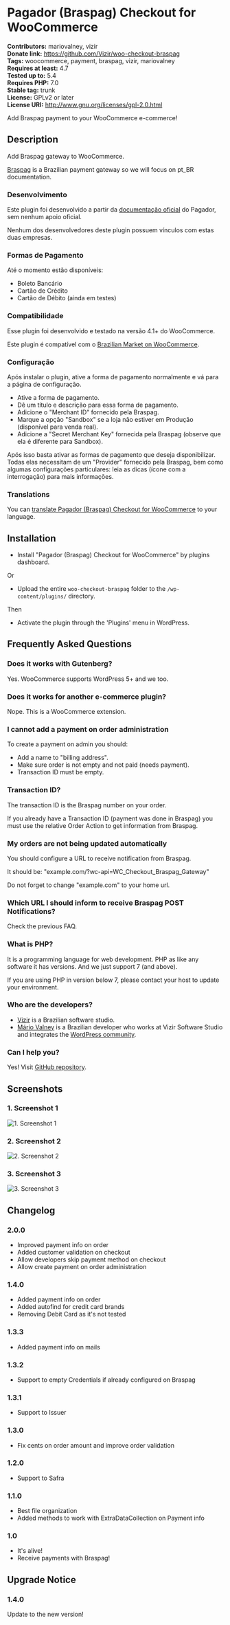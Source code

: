 # Pagador (Braspag) Checkout for WooCommerce #
**Contributors:** mariovalney, vizir  
**Donate link:** https://github.com/Vizir/woo-checkout-braspag  
**Tags:** woocommerce, payment, braspag, vizir, mariovalney  
**Requires at least:** 4.7  
**Tested up to:** 5.4  
**Requires PHP:** 7.0  
**Stable tag:** trunk  
**License:** GPLv2 or later  
**License URI:** http://www.gnu.org/licenses/gpl-2.0.html  

Add Braspag payment to your WooCommerce e-commerce!

## Description ##

Add Braspag gateway to WooCommerce.

[Braspag](https://www.braspag.com.br) is a Brazilian payment gateway so we will focus on pt_BR documentation.

### Desenvolvimento ###

Este plugin foi desenvolvido a partir da [documentação oficial](https://braspag.github.io) do Pagador, sem nenhum apoio oficial.

Nenhum dos desenvolvedores deste plugin possuem vínculos com estas duas empresas.

### Formas de Pagamento ###

Até o momento estão disponíveis:

- Boleto Bancário
- Cartão de Crédito
- Cartão de Débito (ainda em testes)

### Compatibilidade ###

Esse plugin foi desenvolvido e testado na versão 4.1+ do WooCommerce.

Este plugin é compatível com o [Brazilian Market on WooCommerce](http://wordpress.org/plugins/woocommerce-extra-checkout-fields-for-brazil/).

### Configuração ###

Após instalar o plugin, ative a forma de pagamento normalmente e vá para a página de configuração.

- Ative a forma de pagamento.
- Dê um título e descrição para essa forma de pagamento.
- Adicione o "Merchant ID" fornecido pela Braspag.
- Marque a opção "Sandbox" se a loja não estiver em Produção (disponível para venda real).
- Adicione a "Secret Merchant Key" fornecida pela Braspag (observe que ela é diferente para Sandbox).

Após isso basta ativar as formas de pagamento que deseja disponibilizar.
Todas elas necessitam de um "Provider" fornecido pela Braspag, bem como algumas configurações particulares: leia as dicas (ícone com a interrogação) para mais informações.

### Translations ###

You can [translate Pagador (Braspag) Checkout for WooCommerce](https://translate.wordpress.org/projects/wp-plugins/woo-checkout-braspag) to your language.

## Installation ##

* Install "Pagador (Braspag) Checkout for WooCommerce" by plugins dashboard.

Or

* Upload the entire `woo-checkout-braspag` folder to the `/wp-content/plugins/` directory.

Then

* Activate the plugin through the 'Plugins' menu in WordPress.

## Frequently Asked Questions ##

### Does it works with Gutenberg? ###

Yes. WooCommerce supports WordPress 5+ and we too.

### Does it works for another e-commerce plugin? ###

Nope. This is a WooCommerce extension.

### I cannot add a payment on order administration ###

To create a payment on admin you should:

- Add a name to "billing address".
- Make sure order is not empty and not paid (needs payment).
- Transaction ID must be empty.

### Transaction ID? ###

The transaction ID is the Braspag number on your order.

If you already have a Transaction ID (payment was done in Braspag) you must use the relative Order Action to get information from Braspag.

### My orders are not being updated automatically ###

You should configure a URL to receive notification from Braspag.

It should be: "example.com/?wc-api=WC_Checkout_Braspag_Gateway"

Do not forget to change "example.com" to your home url.

### Which URL I should inform to receive Braspag POST Notifications? ###

Check the previous FAQ.

### What is PHP? ###

It is a programming language for web development. PHP as like any software it has versions. And we just support 7 (and above).

If you are using PHP in version below 7, please contact your host to update your environment.

### Who are the developers? ###

* [Vizir](http://vizir.com.br/en) is a Brazilian software studio.
* [Mário Valney](https://mariovalney.com/me) is a Brazilian developer who works at Vizir Software Studio and integrates the [WordPress community](https://profiles.wordpress.org/mariovalney).

### Can I help you? ###

Yes! Visit [GitHub repository](https://github.com/Vizir/woo-checkout-braspag).

## Screenshots ##

### 1. Screenshot 1 ###
![1. Screenshot 1](http://ps.w.org/pagador-(braspag)-checkout-for-woocommerce/assets/screenshot-1.png)

### 2. Screenshot 2 ###
![2. Screenshot 2](http://ps.w.org/pagador-(braspag)-checkout-for-woocommerce/assets/screenshot-2.png)

### 3. Screenshot 3 ###
![3. Screenshot 3](http://ps.w.org/pagador-(braspag)-checkout-for-woocommerce/assets/screenshot-3.png)


## Changelog ##

### 2.0.0 ###

* Improved payment info on order
* Added customer validation on checkout
* Allow developers skip payment method on checkout
* Allow create payment on order administration

### 1.4.0 ###

* Added payment info on order
* Added autofind for credit card brands
* Removing Debit Card as it's not tested

### 1.3.3 ###

* Added payment info on mails

### 1.3.2 ###

* Support to empty Credentials if already configured on Braspag

### 1.3.1 ###

* Support to Issuer

### 1.3.0 ###

* Fix cents on order amount and improve order validation

### 1.2.0 ###

* Support to Safra

### 1.1.0 ###

* Best file organization
* Added methods to work with ExtraDataCollection on Payment info

### 1.0 ###

* It's alive!
* Receive payments with Braspag!

## Upgrade Notice ##

### 1.4.0 ###

Update to the new version!
